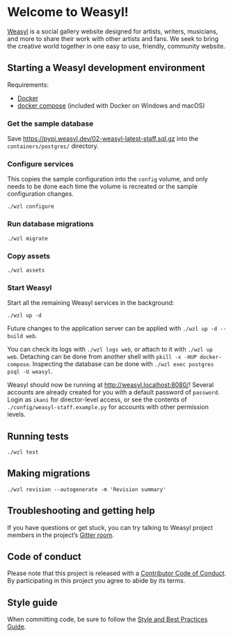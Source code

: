 # Welcome to Weasyl!

[Weasyl][] is a social gallery website designed for artists, writers, musicians, and more to share their work with other artists and fans. We seek to bring the creative world together in one easy to use, friendly, community website.


## Starting a Weasyl development environment

Requirements:

- [Docker][docker]
- [docker compose][] (included with Docker on Windows and macOS)


[docker]: https://docs.docker.com/get-docker/
[docker compose]: https://docs.docker.com/compose/install/


### Get the sample database

Save https://pypi.weasyl.dev/02-weasyl-latest-staff.sql.gz into the `containers/postgres/` directory.


### Configure services

This copies the sample configuration into the `config` volume, and only needs to be done each time the volume is recreated or the sample configuration changes.

```shell
./wzl configure
```


### Run database migrations

```shell
./wzl migrate
```


### Copy assets

```shell
./wzl assets
```


### Start Weasyl

Start all the remaining Weasyl services in the background:

```shell
./wzl up -d
```

Future changes to the application server can be applied with `./wzl up -d --build web`.

You can check its logs with `./wzl logs web`, or attach to it with `./wzl up web`. Detaching can be done from another shell with `pkill -x -HUP docker-compose`. Inspecting the database can be done with `./wzl exec postgres psql -U weasyl`.


Weasyl should now be running at <http://weasyl.localhost:8080/>! Several accounts are already created for you with a default password of `password`. Login as `ikani` for director-level access, or see the contents of `./config/weasyl-staff.example.py` for accounts with other permission levels.


## Running tests

```shell
./wzl test
```


## Making migrations

```shell
./wzl revision --autogenerate -m 'Revision summary'
```


## Troubleshooting and getting help

If you have questions or get stuck, you can try talking to Weasyl project members in the project’s [Gitter room](https://gitter.im/Weasyl/weasyl).


## Code of conduct

Please note that this project is released with a [Contributor Code of Conduct](CODE_OF_CONDUCT.md). By participating in this project you agree to abide by its terms.


## Style guide

When committing code, be sure to follow the [Style and Best Practices Guide](STYLE_GUIDE.md).


[Weasyl]: https://www.weasyl.com/
